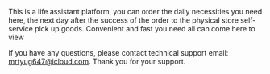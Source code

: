 

This is a life assistant platform, you can order the daily necessities you need here, the next day after the success of the order to the physical store self-service pick up goods. Convenient and fast you need all can come here to view

If you have any questions, please contact technical support email: mrtyug647@icloud.com. Thank you for your support.
